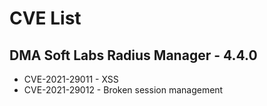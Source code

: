 # CVE List

## DMA Soft Labs Radius Manager - 4.4.0

* CVE-2021-29011 - XSS
* CVE-2021-29012 - Broken session management
